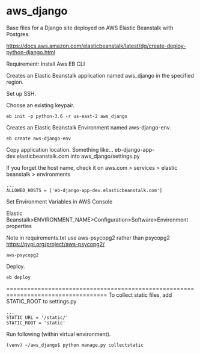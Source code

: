# aws_django

Base files for a Django site deployed on AWS Elastic Beanstalk with Postgres.

https://docs.aws.amazon.com/elasticbeanstalk/latest/dg/create-deploy-python-django.html

Requirement: Install Aws EB CLI

Creates an Elastic Beanstalk application named aws_django in the specified region.

Set up SSH.

Choose an existing keypair.
```
eb init -p python-3.6 -r us-east-2 aws_django
```

Creates an Elastic Beanstalk Environment named aws-django-env.
```
eb create aws-django-env
```

Copy application location. Something like... eb-django-app-dev.elasticbeanstalk.com into aws_django/settings.py

If you forget the host name, check it on aws.com > services > elastic beanstalk > environments
```
...
ALLOWED_HOSTS = ['eb-django-app-dev.elasticbeanstalk.com']

```

Set Environment Variables in AWS Console

Elastic Beanstalk>ENVIRONMENT_NAME>Configuration>Software>Environment properties



Note in requirements.txt use aws-psycopg2 rather than psycopg2
https://pypi.org/project/aws-psycopg2/
```
aws-psycopg2
```
Deploy.
```
eb deploy
```

===================================================================================
To collect static files, add STATIC_ROOT to settings.py
```
...
STATIC_URL = '/static/'
STATIC_ROOT = 'static'
```
Run following (within virtual environment).
```
(venv) ~/aws_django$ python manage.py collectstatic
```